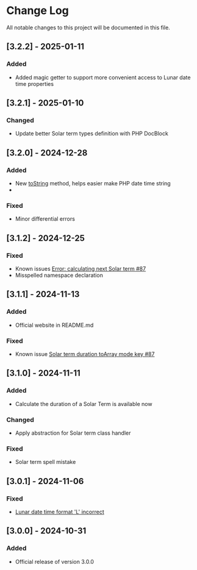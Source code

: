
# Change Log
All notable changes to this project will be documented in this file.

## [3.2.2] - 2025-01-11
### Added
- Added magic getter to support more convenient access to Lunar date time properties

## [3.2.1] - 2025-01-10
### Changed
- Update better Solar term types definition with PHP DocBlock

## [3.2.0] - 2024-12-28
### Added
- New [toString](./src//Terms/DateTimeInterval.php) method, helps easier make PHP date time string
- 
### Fixed
- Minor differential errors

## [3.1.2] - 2024-12-25
### Fixed
- Known issues [Error: calculating next Solar term #87](https://github.com/luc-nham/lunar-calendar/issues/89)
- Misspelled namespace declaration

## [3.1.1] - 2024-11-13
### Added
- Official website in README.md
### Fixed
- Known issue [Solar term duration toArray mode key #87](https://github.com/luc-nham/lunar-calendar/issues/87)

## [3.1.0] - 2024-11-11
### Added
- Calculate the duration of a Solar Term is available now
### Changed
- Apply abstraction for Solar term class handler
### Fixed
- Solar term spell mistake

## [3.0.1] - 2024-11-06
### Fixed
- [Lunar date time format 'L' incorrect](https://github.com/luc-nham/lunar-calendar/issues/82)

## [3.0.0] - 2024-10-31
### Added
- Official release of version 3.0.0